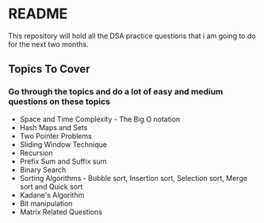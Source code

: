 <h1>README</h1>

<p>This repository will hold all the DSA practice questions that i am 
going to do for the next two months.</p>

<h2>Topics To Cover</h2>
<h3>Go through the topics and do a lot of easy and medium questions on these topics</h3>
<ul>
<li>Space and Time Complexity - The Big O notation</li>
<li>Hash Maps and Sets</li>
<li>Two Pointer Problems</li>
<li>Sliding Window Technique</li>
<li>Recursion</li>
<li>Prefix Sum and Suffix sum</li>
<li>Binary Search</li>
<li>Sorting Algorithms - Bubble sort, Insertion sort, Selection sort, Merge sort and Quick sort</li>
<li>Kadane's Algorithm</li>
<li>Bit manipulation</li>
<li>Matrix Related Questions</li>
</ul>
